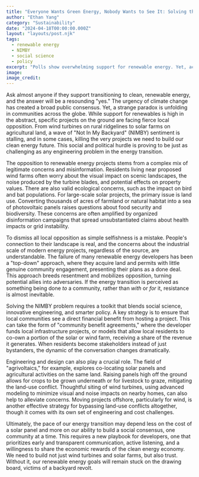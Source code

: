 ```yaml
---
title: "Everyone Wants Green Energy, Nobody Wants to See It: Solving the NIMBY Problem"
author: "Ethan Yang"
category: "Sustainability"
date: "2024-04-18T00:00:00.000Z"
layout: "layouts/post.njk"
tags:
  - renewable energy
  - NIMBY
  - social science
  - policy
excerpt: "Polls show overwhelming support for renewable energy. Yet, across the country, new wind and solar projects are being blocked by local opposition. 'Not In My Backyard' sentiment is becoming one of the biggest hurdles to the energy transition."
image: 
image_credit: 
---
```


Ask almost anyone if they support transitioning to clean, renewable energy, and the answer will be a resounding "yes." The urgency of climate change has created a broad public consensus. Yet, a strange paradox is unfolding in communities across the globe. While support for renewables is high in the abstract, specific projects on the ground are facing fierce local opposition. From wind turbines on rural ridgelines to solar farms on agricultural land, a wave of "Not In My Backyard" (NIMBY) sentiment is stalling, and in some cases, killing the very projects we need to build our clean energy future. This social and political hurdle is proving to be just as challenging as any engineering problem in the energy transition.

The opposition to renewable energy projects stems from a complex mix of legitimate concerns and misinformation. Residents living near proposed wind farms often worry about the visual impact on scenic landscapes, the noise produced by the turbine blades, and potential effects on property values. There are also valid ecological concerns, such as the impact on bird and bat populations. For large-scale solar projects, the primary issue is land use. Converting thousands of acres of farmland or natural habitat into a sea of photovoltaic panels raises questions about food security and biodiversity. These concerns are often amplified by organized disinformation campaigns that spread unsubstantiated claims about health impacts or grid instability.

To dismiss all local opposition as simple selfishness is a mistake. People's connection to their landscape is real, and the concerns about the industrial scale of modern energy projects, regardless of the source, are understandable. The failure of many renewable energy developers has been a "top-down" approach, where they acquire land and permits with little genuine community engagement, presenting their plans as a done deal. This approach breeds resentment and mobilizes opposition, turning potential allies into adversaries. If the energy transition is perceived as something being done *to* a community, rather than *with* or *for* it, resistance is almost inevitable.

Solving the NIMBY problem requires a toolkit that blends social science, innovative engineering, and smarter policy. A key strategy is to ensure that local communities see a direct financial benefit from hosting a project. This can take the form of "community benefit agreements," where the developer funds local infrastructure projects, or models that allow local residents to co-own a portion of the solar or wind farm, receiving a share of the revenue it generates. When residents become stakeholders instead of just bystanders, the dynamic of the conversation changes dramatically.

Engineering and design can also play a crucial role. The field of "agrivoltaics," for example, explores co-locating solar panels and agricultural activities on the same land. Raising panels high off the ground allows for crops to be grown underneath or for livestock to graze, mitigating the land-use conflict. Thoughtful siting of wind turbines, using advanced modeling to minimize visual and noise impacts on nearby homes, can also help to alleviate concerns. Moving projects offshore, particularly for wind, is another effective strategy for bypassing land-use conflicts altogether, though it comes with its own set of engineering and cost challenges.

Ultimately, the pace of our energy transition may depend less on the cost of a solar panel and more on our ability to build a social consensus, one community at a time. This requires a new playbook for developers, one that prioritizes early and transparent communication, active listening, and a willingness to share the economic rewards of the clean energy economy. We need to build not just wind turbines and solar farms, but also trust. Without it, our renewable energy goals will remain stuck on the drawing board, victims of a backyard revolt.
